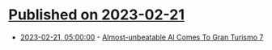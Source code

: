 # [Published on 2023-02-21](index.md)

* [2023-02-21, 05:00:00](https://games.slashdot.org/story/23/02/20/167200/almost-unbeatable-ai-comes-to-gran-turismo-7?utm_source=rss1.0mainlinkanon&utm_medium=feed) - [Almost-unbeatable AI Comes To Gran Turismo 7](https://games.slashdot.org/story/23/02/20/167200/almost-unbeatable-ai-comes-to-gran-turismo-7?utm_source=rss1.0mainlinkanon&utm_medium=feed)
